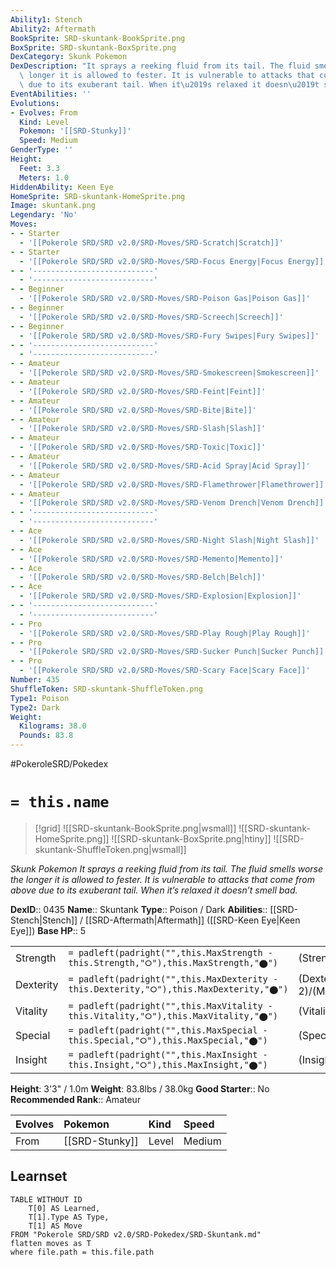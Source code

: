 ```yaml
---
Ability1: Stench
Ability2: Aftermath
BookSprite: SRD-skuntank-BookSprite.png
BoxSprite: SRD-skuntank-BoxSprite.png
DexCategory: Skunk Pokemon
DexDescription: "It sprays a reeking fluid from its tail. The fluid smells worse the\
  \ longer it is allowed to fester. It is vulnerable to attacks that come from above\
  \ due to its exuberant tail. When it\u2019s relaxed it doesn\u2019t smell bad."
EventAbilities: ''
Evolutions:
- Evolves: From
  Kind: Level
  Pokemon: '[[SRD-Stunky]]'
  Speed: Medium
GenderType: ''
Height:
  Feet: 3.3
  Meters: 1.0
HiddenAbility: Keen Eye
HomeSprite: SRD-skuntank-HomeSprite.png
Image: skuntank.png
Legendary: 'No'
Moves:
- - Starter
  - '[[Pokerole SRD/SRD v2.0/SRD-Moves/SRD-Scratch|Scratch]]'
- - Starter
  - '[[Pokerole SRD/SRD v2.0/SRD-Moves/SRD-Focus Energy|Focus Energy]]'
- - '---------------------------'
  - '---------------------------'
- - Beginner
  - '[[Pokerole SRD/SRD v2.0/SRD-Moves/SRD-Poison Gas|Poison Gas]]'
- - Beginner
  - '[[Pokerole SRD/SRD v2.0/SRD-Moves/SRD-Screech|Screech]]'
- - Beginner
  - '[[Pokerole SRD/SRD v2.0/SRD-Moves/SRD-Fury Swipes|Fury Swipes]]'
- - '---------------------------'
  - '---------------------------'
- - Amateur
  - '[[Pokerole SRD/SRD v2.0/SRD-Moves/SRD-Smokescreen|Smokescreen]]'
- - Amateur
  - '[[Pokerole SRD/SRD v2.0/SRD-Moves/SRD-Feint|Feint]]'
- - Amateur
  - '[[Pokerole SRD/SRD v2.0/SRD-Moves/SRD-Bite|Bite]]'
- - Amateur
  - '[[Pokerole SRD/SRD v2.0/SRD-Moves/SRD-Slash|Slash]]'
- - Amateur
  - '[[Pokerole SRD/SRD v2.0/SRD-Moves/SRD-Toxic|Toxic]]'
- - Amateur
  - '[[Pokerole SRD/SRD v2.0/SRD-Moves/SRD-Acid Spray|Acid Spray]]'
- - Amateur
  - '[[Pokerole SRD/SRD v2.0/SRD-Moves/SRD-Flamethrower|Flamethrower]]'
- - Amateur
  - '[[Pokerole SRD/SRD v2.0/SRD-Moves/SRD-Venom Drench|Venom Drench]]'
- - '---------------------------'
  - '---------------------------'
- - Ace
  - '[[Pokerole SRD/SRD v2.0/SRD-Moves/SRD-Night Slash|Night Slash]]'
- - Ace
  - '[[Pokerole SRD/SRD v2.0/SRD-Moves/SRD-Memento|Memento]]'
- - Ace
  - '[[Pokerole SRD/SRD v2.0/SRD-Moves/SRD-Belch|Belch]]'
- - Ace
  - '[[Pokerole SRD/SRD v2.0/SRD-Moves/SRD-Explosion|Explosion]]'
- - '---------------------------'
  - '---------------------------'
- - Pro
  - '[[Pokerole SRD/SRD v2.0/SRD-Moves/SRD-Play Rough|Play Rough]]'
- - Pro
  - '[[Pokerole SRD/SRD v2.0/SRD-Moves/SRD-Sucker Punch|Sucker Punch]]'
- - Pro
  - '[[Pokerole SRD/SRD v2.0/SRD-Moves/SRD-Scary Face|Scary Face]]'
Number: 435
ShuffleToken: SRD-skuntank-ShuffleToken.png
Type1: Poison
Type2: Dark
Weight:
  Kilograms: 38.0
  Pounds: 83.8
---
```


#PokeroleSRD/Pokedex

# `= this.name`

> [!grid]
> ![[SRD-skuntank-BookSprite.png|wsmall]]
> ![[SRD-skuntank-HomeSprite.png]]
> ![[SRD-skuntank-BoxSprite.png|htiny]]
> ![[SRD-skuntank-ShuffleToken.png|wsmall]]


*Skunk Pokemon*
*It sprays a reeking fluid from its tail. The fluid smells worse the longer it is allowed to fester. It is vulnerable to attacks that come from above due to its exuberant tail. When it’s relaxed it doesn’t smell bad.*

**DexID**:: 0435
**Name**:: Skuntank
**Type**:: Poison / Dark
**Abilities**:: [[SRD-Stench|Stench]] / [[SRD-Aftermath|Aftermath]] ([[SRD-Keen Eye|Keen Eye]])
**Base HP**:: 5

|           |                                                                                        |                                          |
| --------- | -------------------------------------------------------------------------------------- | ---------------------------------------- |
| Strength  | `= padleft(padright("",this.MaxStrength - this.Strength,"⭘"),this.MaxStrength,"⬤")`    | (Strength::2)/(MaxStrength::5)   |
| Dexterity | `= padleft(padright("",this.MaxDexterity - this.Dexterity,"⭘"),this.MaxDexterity,"⬤")` | (Dexterity:: 2)/(MaxDexterity::5) |
| Vitality  | `= padleft(padright("",this.MaxVitality - this.Vitality,"⭘"),this.MaxVitality,"⬤")`    | (Vitality::2)/(MaxVitality::4)   |
| Special   | `= padleft(padright("",this.MaxSpecial - this.Special,"⭘"),this.MaxSpecial,"⬤")`       | (Special::2)/(MaxSpecial::5)     |
| Insight   | `= padleft(padright("",this.MaxInsight - this.Insight,"⭘"),this.MaxInsight,"⬤")`       | (Insight::2)/(MaxInsight::4)     |

**Height**: 3'3" / 1.0m
**Weight**: 83.8lbs / 38.0kg
**Good Starter**:: No
**Recommended Rank**:: Amateur

| Evolves   | Pokemon        | Kind   | Speed   |
|:----------|:---------------|:-------|:--------|
| From      | [[SRD-Stunky]] | Level  | Medium  |

## Learnset

```dataview
TABLE WITHOUT ID
    T[0] AS Learned,
    T[1].Type AS Type,
    T[1] AS Move
FROM "Pokerole SRD/SRD v2.0/SRD-Pokedex/SRD-Skuntank.md"
flatten moves as T
where file.path = this.file.path
```
